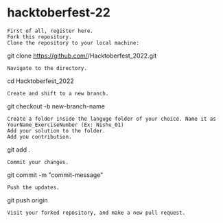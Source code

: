 # hacktoberfest-22


    First of all, register here.
    Fork this repository.
    Clone the repository to your local machine:

git clone https://github.com/<your github username>/Hacktoberfest_2022.git

    Navigate to the directory.

cd Hacktoberfest_2022

    Create and shift to a new branch.

git checkout -b new-branch-name

    Create a folder inside the languge folder of your choice. Name it as YourName_ExerciseNumber (Ex: Nishu_01)
    Add your solution to the folder.
    Add you contribution.

git add .

    Commit your changes.

git commit -m "commit-message"

    Push the updates.

git push origin <branch-name>

    Visit your forked repository, and make a new pull request.
